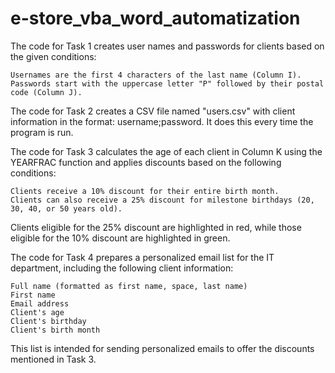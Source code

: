 # e-store_vba_word_automatization
The code for Task 1 creates user names and passwords for clients based on the given conditions:

    Usernames are the first 4 characters of the last name (Column I).
    Passwords start with the uppercase letter "P" followed by their postal code (Column J).

The code for Task 2 creates a CSV file named "users.csv" with client information in the format: username;password. It does this every time the program is run.

The code for Task 3 calculates the age of each client in Column K using the YEARFRAC function and applies discounts based on the following conditions:

    Clients receive a 10% discount for their entire birth month.
    Clients can also receive a 25% discount for milestone birthdays (20, 30, 40, or 50 years old).

Clients eligible for the 25% discount are highlighted in red, while those eligible for the 10% discount are highlighted in green.

The code for Task 4 prepares a personalized email list for the IT department, including the following client information:

    Full name (formatted as first name, space, last name)
    First name
    Email address
    Client's age
    Client's birthday
    Client's birth month

This list is intended for sending personalized emails to offer the discounts mentioned in Task 3.
